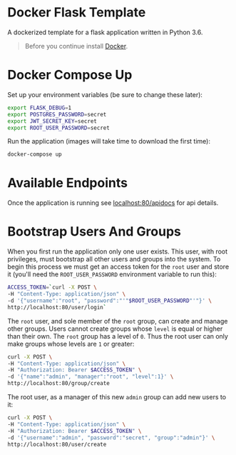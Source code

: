 # Docker Flask Template

A dockerized template for a flask application written in Python 3.6.

> Before you continue install [Docker](https://docs.docker.com/install/).

# Docker Compose Up

Set up your environment variables (be sure to change these later):

```bash
export FLASK_DEBUG=1
export POSTGRES_PASSWORD=secret
export JWT_SECRET_KEY=secret
export ROOT_USER_PASSWORD=secret
```

Run the application (images will take time to download the first time):

```bash
docker-compose up
```

# Available Endpoints

Once the application is running see [localhost:80/apidocs](http://localhost:80/apidocs) for api details.

# Bootstrap Users And Groups

When you first run the application only one user exists. This user, with root privileges, must bootstrap all other users and groups into the system. To begin this process we must get an access token for the `root` user and store it (you'll need the `ROOT_USER_PASSWORD` environment variable to run this):

```bash
ACCESS_TOKEN=`curl -X POST \
-H "Content-Type: application/json" \
-d '{"username":"root", "password":"'"$ROOT_USER_PASSWORD"'"}' \
http://localhost:80/user/login`
```

The `root` user, and sole member of the `root` group, can create and manage other groups. Users cannot create groups whose `level` is equal or higher than their own. The `root` group has a level of `0`. Thus the root user can only make groups whose levels are `1` or greater:

```bash
curl -X POST \
-H "Content-Type: application/json" \
-H "Authorization: Bearer $ACCESS_TOKEN" \
-d '{"name":"admin", "manager":"root", "level":1}' \
http://localhost:80/group/create
```

The root user, as a manager of this new `admin` group can add new users to it:

```bash
curl -X POST \
-H "Content-Type: application/json" \
-H "Authorization: Bearer $ACCESS_TOKEN" \
-d '{"username":"admin", "password":"secret", "group":"admin"}' \
http://localhost:80/user/create
```
